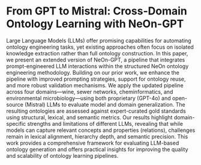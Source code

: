 # From GPT to Mistral: Cross-Domain Ontology Learning with NeOn-GPT

Large Language Models (LLMs) offer promising capabilities for automating ontology engineering tasks, yet existing approaches often focus on isolated knowledge extraction rather than full ontology construction. In this paper, we present an extended version of NeOn-GPT, a pipeline that integrates prompt-engineered LLM interactions within the structured NeOn ontology engineering methodology. Building on our prior work, we enhance the pipeline with improved prompting strategies, support for ontology reuse, and more robust validation mechanisms. We apply the updated pipeline across four domains—wine, sewer networks, cheminformatics, and environmental microbiology—using both proprietary (GPT-4o) and open-source (Mistral) LLMs to evaluate model and domain generalization. The resulting ontologies are assessed against expert-curated gold standards using structural, lexical, and semantic metrics. Our results highlight domain-specific strengths and limitations of different LLMs, revealing that while models can capture relevant concepts and properties (relations), challenges remain in lexical alignment, hierarchy depth, and semantic precision. This work provides a comprehensive framework for evaluating LLM-based ontology generation and offers practical insights for improving the quality and scalability of ontology learning pipelines.
